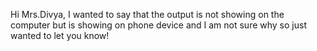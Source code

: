 Hi Mrs.Divya, I wanted to say that the output is not showing on the computer but is showing on phone device and I am not sure why so just wanted to let you know!